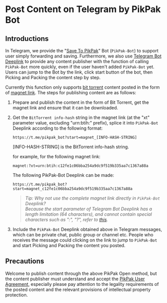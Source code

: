 # Post Content on Telegram by PikPak Bot

## Introductions
In Telegram, we provide the "[Save To PikPak](https://t.me/pikpak_bot)" Bot (`PikPak-Bot`) to support user simply forwarding and saving. Furthermore, we also use [Telegram Bot Deeplink](https://core.telegram.org/bots/#deep-linking) to provide any content publisher with the function of calling `PikPak-Bot` more quickly, even if the user haven't added `PikPak-Bot` yet. Users can jump to the Bot by the link, click start button of the bot, then Picking and Packing the content step by step.

Currently this function only supports [bit torrent](https://en.wikipedia.org/wiki/BitTorrent) content posted in the form of [magnet link](https://en.wikipedia.org/wiki/Magnet_URI_scheme). The steps for publishing content are as follows:
1. Prepare and publish the content in the form of Bit Torrent, get the magnet link and ensure that it can be downloaded.

2. Get the `BitTorrent info-hash` string in the magnet link (at the "xt" parameter value, excluding "urn:btih:" prefix), splice it into `PikPak-Bot` Deeplink according to the following format:

    ```
    https://t.me/pikpak_bot?start=magnet_[INFO-HASH-STRING]
    ```

    [INFO-HASH-STRING] is the BitTorrent info-hash string.
    
    for example, for the following magnet link:

    ```
    magnet:?xt=urn:btih:c12fe1c06bba254a9dc9f519b335aa7c1367a88a
    ```

    The following PikPak-Bot Deeplink can be made:

    ```
    https://t.me/pikpak_bot?start=magnet_c12fe1c06bba254a9dc9f519b335aa7c1367a88a
    ```

    > *Tip: Why not use the complete magnet link directly in `PikPak-Bot` Deeplink?*  
    > *Because the start parameter of Telegram Bot Deeplink has a length limitation (64 characters), and cannot contain special characters such as ":", "?", refer to [this](https://core.telegram.org/bots/#deep-linking).*

3. Include the `PikPak-Bot` Deeplink obtained above in Telegram messages, which can be private chat, public group or channel etc. People who receives the message could clicking on the link to jump to `PikPak-Bot` and start Picking and Packing the content you posted.

## Precautions
Welcome to publish content through the above PikPak Open method, but the content publisher must understand and accept the [PikPak User Agreement](https://mypikpak.com/policy/user-agreement), especially please pay attention to the legality requirements of the posted content and the relevant provisions of intellectual property protection.
